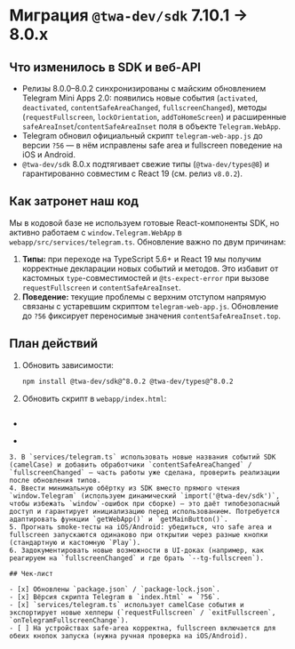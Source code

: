 # Миграция `@twa-dev/sdk` 7.10.1 → 8.0.x

## Что изменилось в SDK и веб-API

- Релизы 8.0.0–8.0.2 синхронизированы с майским обновлением Telegram Mini Apps 2.0: появились новые события (`activated`, `deactivated`, `contentSafeAreaChanged`, `fullscreenChanged`), методы (`requestFullscreen`, `lockOrientation`, `addToHomeScreen`) и расширенные `safeAreaInset`/`contentSafeAreaInset` поля в объекте `Telegram.WebApp`.
- Telegram обновил официальный скрипт `telegram-web-app.js` до версии `?56` — в нём исправлены safe area и fullscreen поведение на iOS и Android.
- `@twa-dev/sdk` 8.0.x подтягивает свежие типы (`@twa-dev/types@8`) и гарантированно совместим с React 19 (см. релиз `v8.0.2`).

## Как затронет наш код

Мы в кодовой базе не используем готовые React-компоненты SDK, но активно работаем с `window.Telegram.WebApp` в `webapp/src/services/telegram.ts`. Обновление важно по двум причинам:

1. **Типы:** при переходе на TypeScript 5.6+ и React 19 мы получим корректные декларации новых событий и методов. Это избавит от кастомных `type`-совместимостей и `@ts-expect-error` при вызове `requestFullscreen` и `contentSafeAreaInset`.
2. **Поведение:** текущие проблемы с верхним отступом напрямую связаны с устаревшим скриптом `telegram-web-app.js`. Обновление до `?56` фиксирует переносимые значения `contentSafeAreaInset.top`.

## План действий

1. Обновить зависимости:
   ```bash
   npm install @twa-dev/sdk@^8.0.2 @twa-dev/types@^8.0.2
   ```
2. Обновить скрипт в `webapp/index.html`:
   ```diff
-    <script src="https://telegram.org/js/telegram-web-app.js"></script>
+    <script src="https://telegram.org/js/telegram-web-app.js?56"></script>
   ```
3. В `services/telegram.ts` использовать новые названия событий SDK (camelCase) и добавить обработчики `contentSafeAreaChanged` / `fullscreenChanged` — часть работы уже сделана, проверить реализации после обновления типов.
4. Ввести минимальную обёртку из SDK вместо прямого чтения `window.Telegram` (используем динамический `import('@twa-dev/sdk')`, чтобы избежать `window`-ошибок при сборке) — это даёт типобезопасный доступ и гарантирует инициализацию перед использованием. Потребуется адаптировать функции `getWebApp()` и `getMainButton()`.
5. Прогнать smoke-тесты на iOS/Android: убедиться, что safe area и fullscreen запускаются одинаково при открытии через разные кнопки (стандартную и кастомную `Play`).
6. Задокументировать новые возможности в UI-доках (например, как реагируем на `fullscreenChanged` и где брать `--tg-fullscreen`).

## Чек-лист

- [x] Обновлены `package.json` / `package-lock.json`.
- [x] Вёрсия скрипта Telegram в `index.html` = `?56`.
- [x] `services/telegram.ts` использует camelCase события и экспортирует новые хелперы (`requestFullscreen` / `exitFullscreen`, `onTelegramFullscreenChange`).
- [ ] На устройствах safe-area корректна, fullscreen включается для обеих кнопок запуска (нужна ручная проверка на iOS/Android).
